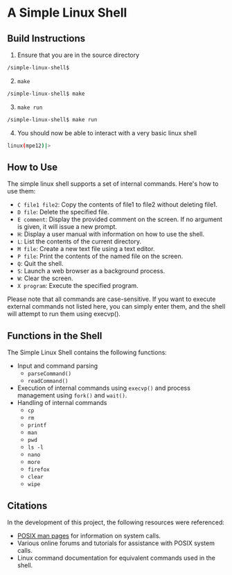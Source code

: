 # A Simple Linux Shell

## Build Instructions
1. Ensure that you are in the source directory
```bash
/simple-linux-shell$
```
2. `make`
```bash
/simple-linux-shell$ make
```

3. `make run`
```bash
/simple-linux-shell$ make run
```
4. You should now be able to interact with a very basic linux shell
```bash
linux(mpe12)|>
```

## How to Use
The simple linux shell supports a set of internal commands. Here's how to use them:

* `C file1 file2`: Copy the contents of file1 to file2 without deleting file1.
* `D file`: Delete the specified file.
* `E comment`: Display the provided comment on the screen. If no argument is given, it will issue a new prompt.
* `H`: Display a user manual with information on how to use the shell.
* `L`: List the contents of the current directory.
* `M file`: Create a new text file using a text editor.
* `P file`: Print the contents of the named file on the screen.
* `Q`: Quit the shell.
* `S`: Launch a web browser as a background process.
* `W`: Clear the screen.
* `X program`: Execute the specified program.

Please note that all commands are case-sensitive. If you want to execute external commands not listed here, you can simply enter them, and the shell will attempt to run them using execvp().

## Functions in the Shell
The Simple Linux Shell contains the following functions:

* Input and command parsing
    * `parseCommand()`
    * `readCommand()`
* Execution of internal commands using `execvp()` and process management using `fork()` and `wait()`.
* Handling of internal commands
    * `cp`
    * `rm`
    * `printf`
    * `man`
    * `pwd`
    * `ls -l`
    * `nano`
    * `more`
    * `firefox`
    * `clear`
    * `wipe`

## Citations
In the development of this project, the following resources were referenced:

* [POSIX man pages](https://man7.org/linux/man-pages/man3/execvp.3.html) for information on system calls.
* Various online forums and tutorials for assistance with POSIX system calls.
* Linux command documentation for equivalent commands used in the shell.
